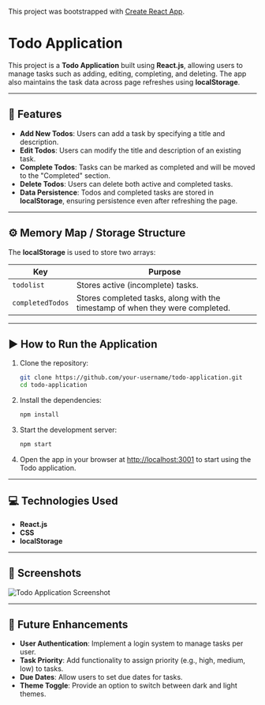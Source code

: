 This project was bootstrapped with [Create React App](https://github.com/facebook/create-react-app).

# Todo Application

This project is a **Todo Application** built using **React.js**, allowing users to manage tasks such as adding, editing, completing, and deleting. The app also maintains the task data across page refreshes using **localStorage**.

---

## 🧠 Features

- **Add New Todos**: Users can add a task by specifying a title and description.
- **Edit Todos**: Users can modify the title and description of an existing task.
- **Complete Todos**: Tasks can be marked as completed and will be moved to the "Completed" section.
- **Delete Todos**: Users can delete both active and completed tasks.
- **Data Persistence**: Todos and completed tasks are stored in **localStorage**, ensuring persistence even after refreshing the page.

---


## ⚙️ Memory Map / Storage Structure

The **localStorage** is used to store two arrays:

| Key            | Purpose                   |
|----------------|---------------------------|
| `todolist`     | Stores active (incomplete) tasks. |
| `completedTodos` | Stores completed tasks, along with the timestamp of when they were completed. |

---

## ▶️ How to Run the Application

1. Clone the repository:
    ```bash
    git clone https://github.com/your-username/todo-application.git
    cd todo-application
    ```

2. Install the dependencies:
    ```bash
    npm install
    ```

3. Start the development server:
    ```bash
    npm start
    ```

4. Open the app in your browser at [http://localhost:3001](http://localhost:3000) to start using the Todo application.

---

## 💻 Technologies Used

- **React.js**
- **CSS**
- **localStorage**

---

## 📝 Screenshots

![Todo Application Screenshot](https://via.placeholder.com/600x400.png)  

---

## 🚀 Future Enhancements

- **User Authentication**: Implement a login system to manage tasks per user.
- **Task Priority**: Add functionality to assign priority (e.g., high, medium, low) to tasks.
- **Due Dates**: Allow users to set due dates for tasks.
- **Theme Toggle**: Provide an option to switch between dark and light themes.

